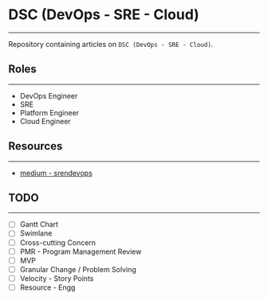 # DSC (DevOps - SRE - Cloud)
---
Repository containing articles on `DSC (DevOps - SRE - Cloud)`.

## Roles
---
- DevOps Engineer
- SRE
- Platform Engineer
- Cloud Engineer

## Resources
---
- [medium - srendevops](https://medium.com/srendevops)

## TODO
---
- [ ] Gantt Chart
- [ ] Swimlane
- [ ] Cross-cutting Concern
- [ ] PMR - Program Management Review
- [ ] MVP
- [ ] Granular Change / Problem Solving
- [ ] Velocity - Story Points
- [ ] Resource - Engg
